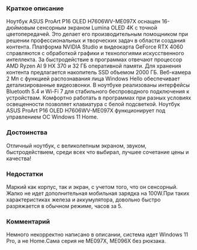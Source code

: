 ### **Краткое описание**
Ноутбук ASUS ProArt P16 OLED H7606WV-ME097X оснащен 16-дюймовым сенсорным экраном Lumina OLED 4K с точной цветопередачей. Это делает его производительным помощником при решении профессиональных и творческих задач в области создания контента. Платформа NVIDIA Studio и видеокарта GeForce RTX 4060 справляются с обработкой графики и технологиями искусственного интеллекта. За быстродействие в программах отвечают процессор AMD Ryzen AI 9 HX 370 и 32 ГБ оперативной памяти.  Для хранения контента предлагается накопитель SSD объемом 2000 ГБ. Веб-камера 2 Мп с функцией распознавания лица Windows Hello обеспечивает детализированные видеозвонки. В ноутбуке реализованы интерфейсы Bluetooth 5.4 и Wi-Fi 7 для стабильного беспроводного подключения к устройствам. Комфортно работать в программах при разных условиях освещенности позволяет клавиатура с белой подсветкой. Ноутбук ASUS ProArt P16 OLED H7606WV-ME097X функционирует под управлением ОС Windows 11 Home.

### **Достоинства**
Отличный ноутбук, с великолепным экраном, звуком, быстродействием, среди всех что выбирал, лучшее сочетание цены и качества!

### **Недостатки**
Маркий как корпус, так и экран, с учетом того, что он сенсорный. Жалко не идет дополнительная мобильная зарядка на 100W.При таких характеристиках железа и аккумулятора, довольно быстро разряжается в обычном режиме, часов за 5.

### **Комментарий**
Немного некорректно написано в описании, система идет Windows 11 Pro, а не Home.Сама серия не ME097X, ME096X без рюкзака.
